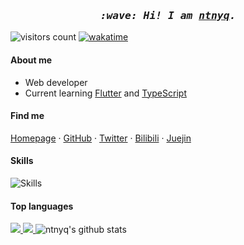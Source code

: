 <h3 align="center">
  <i>
    <samp>
      :wave: Hi! I am <a href="https://ntnyq.com" target="_blank"><ins>ntnyq</ins></a>.
    </samp>
  </i>
</h3>

![visitors count](https://visitors-by-url-pls-dont-use-this-in-your-repo.vercel.app/ntnyq-github-readme)
[![wakatime](https://wakatime.com/badge/user/79d45fbd-b519-4968-925f-64dbdf0f5186.svg)](https://wakatime.com/@79d45fbd-b519-4968-925f-64dbdf0f5186)

#### About me

- Web developer
- Current learning [Flutter](https://flutter.dev) and [TypeScript](https://www.typescriptlang.org)

#### Find me

[Homepage](https://ntnyq.com) · [GitHub](https://github.com/ntnyq) · [Twitter](https://twitter.com/ntnyq) · [Bilibili](https://space.bilibili.com/40199161) · [Juejin](https://juejin.cn/user/1591748566717591)

#### Skills

![Skills](https://skillicons.dev/icons?i=github,html,js,ts,css,sass,md,regex,bash,git,vscode,flutter,jquery,nodejs,vue)

#### Top languages

<a href="https://github.com/surmon-china/README.md/tree/main/templates/github-top-languages#gh-dark-mode-only">
  <img src="https://readme.app.surmon.me/api/render?template_id=github-top-languages&props.username=ntnyq&props.theme=dark&props.background=transparent&props.count=12&props.columns=4&props.columnGap=66&props.legendSize=6&svg.width=846&svg.height=188">
</a>
<a href="https://github.com/surmon-china/README.md/tree/main/templates/github-top-languages#gh-light-mode-only">
  <img src="https://readme.app.surmon.me/api/render?template_id=github-top-languages&props.username=ntnyq&props.background=transparent&props.count=12&props.columns=4&props.columnGap=66&props.legendSize=6&svg.width=846&svg.height=188">
</a>

<img src="https://github-readme-stats.vercel.app/api?username=ntnyq&show_icons=true&theme=vue&include_all_commits=true&count_private=true" alt="ntnyq's github stats" >
